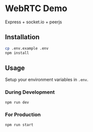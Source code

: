 # WebRTC Demo
Express + socket.io + peerjs

## Installation
```sh
cp .env.example .env
npm install
```

## Usage
Setup your environment variables in `.env`.

### During Development
```sh
npm run dev
```

### For Production
```sh
npm run start
```
